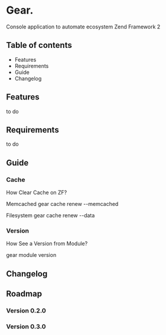 # Gear.

Console application to automate ecosystem Zend Framework 2

## Table of contents

* Features
* Requirements
* Guide
* Changelog

## Features

to do

## Requirements

to do

## Guide

### Cache
How Clear Cache on ZF?

Memcached
gear cache renew --memcached

Filesystem
gear cache renew --data


### Version

How See a Version from Module?

gear module version <module>



## Changelog

## Roadmap

### Version 0.2.0

### Version 0.3.0
